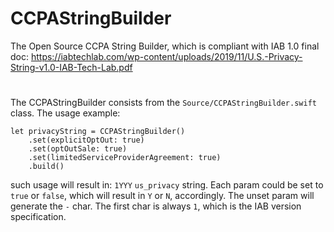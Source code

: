 # CCPAStringBuilder
The Open Source CCPA String Builder, which is compliant with IAB 1.0 final doc:
https://iabtechlab.com/wp-content/uploads/2019/11/U.S.-Privacy-String-v1.0-IAB-Tech-Lab.pdf

#
The CCPAStringBuilder consists from the `Source/CCPAStringBuilder.swift` class.
The usage example:
```
let privacyString = CCPAStringBuilder()
    .set(explicitOptOut: true)
    .set(optOutSale: true)
    .set(limitedServiceProviderAgreement: true)
    .build()
```
such usage will result in: `1YYY` `us_privacy` string.
Each param could be set to `true` or `false`, which will result in `Y` or `N`, accordingly. The unset param will generate the `-` char. The first char is always `1`, which is the IAB version specification.
